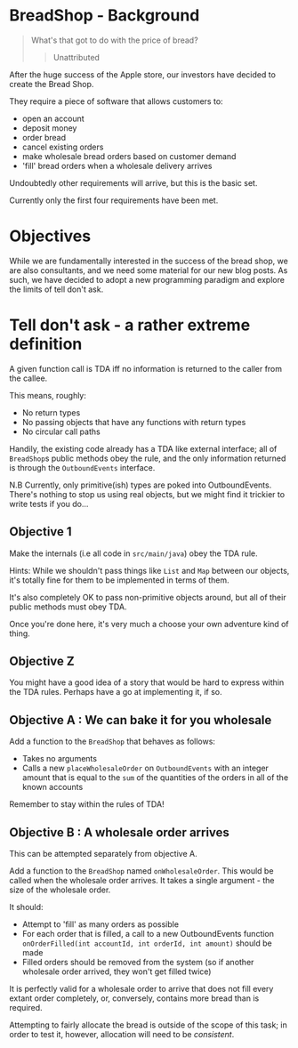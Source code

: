 # BreadShop - Background

> What's that got to do with the price of bread?
>> Unattributed

After the huge success of the Apple store, our investors have decided to create the Bread Shop.

They require a piece of software that allows customers to:

* open an account
* deposit money
* order bread
* cancel existing orders
* make wholesale bread orders based on customer demand
* 'fill' bread orders when a wholesale delivery arrives

Undoubtedly other requirements will arrive, but this is the basic set.

Currently only the first four requirements have been met.

# Objectives

While we are fundamentally interested in the success of the bread shop, we are also consultants, and we need some material for our new blog posts. As such, we have decided to adopt a new programming paradigm and explore the limits of tell don't ask.

# Tell don't ask - a rather extreme definition

A given function call is TDA iff no information is returned to the caller from the callee.

This means, roughly:

* No return types
* No passing objects that have any functions with return types
* No circular call paths

Handily, the existing code already has a TDA like external interface; all of `BreadShop`s public methods obey the rule, and the only information returned is through the `OutboundEvents` interface.

N.B Currently, only primitive(ish) types are poked into OutboundEvents. There's nothing to stop us using real objects, but we might find it trickier to write tests if you do...

## Objective 1

Make the internals (i.e all code in `src/main/java`) obey the TDA rule.

Hints:
While we shouldn't pass things like `List` and `Map` between our objects, it's totally fine for them to be implemented in terms of them.

It's also completely OK to pass non-primitive objects around, but all of their public methods must obey TDA.

Once you're done here, it's very much a choose your own adventure kind of thing.

## Objective Z

You might have a good idea of a story that would be hard to express within the TDA rules. Perhaps have a go at implementing it, if so.

## Objective A : We can bake it for you wholesale

Add a function to the `BreadShop` that behaves as follows:

* Takes no arguments
* Calls a new `placeWholesaleOrder` on `OutboundEvents` with an integer amount that is equal to the `sum` of the quantities of the orders in all of the known accounts

Remember to stay within the rules of TDA!

## Objective B : A wholesale order arrives

This can be attempted separately from objective A.

Add a function to the `BreadShop` named `onWholesaleOrder`. This would be called when the wholesale order arrives. It takes a single argument - the size of the wholesale order.

It should:

* Attempt to 'fill' as many orders as possible
* For each order that is filled, a call to a new OutboundEvents function `onOrderFilled(int accountId, int orderId, int amount)` should be made
* Filled orders should be removed from the system (so if another wholesale order arrived, they won't get filled twice)

It is perfectly valid for a wholesale order to arrive that does not fill every extant order completely, or, conversely, contains more bread than is required.

Attempting to fairly allocate the bread is outside of the scope of this task; in order to test it, however, allocation will need to be _consistent_.